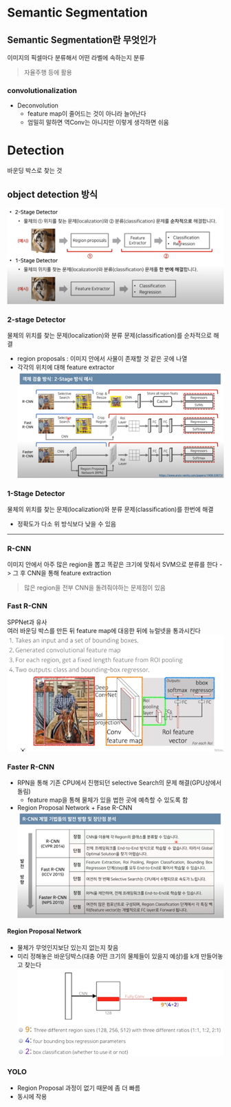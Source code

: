 # Semantic Segmentation
## Semantic Segmentation란 무엇인가
이미지의 픽셀마다 분류해서 어떤 라벨에 속하는지 분류
> 자율주행 등에 활용

### convolutionalization
- Deconvolution
  - feature map이 줄어드는 것이 아니라 늘어난다
  - 엄밀히 말하면 역Conv는 아니지만 이렇게 생각하면 쉬움


# Detection 
바운딩 박스로 찾는 것
## object detection 방식
![detection](../../img/detection_1.png)
### 2-stage Detector
물체의 위치를 찾는 문제(localization)와 분류 문제(classification)를 순차적으로 해결
- region proposals : 이미지 안에서 사물이 존재할 것 같은 곳에 나열
- 각각의 위치에 대해 feature extractor
![2-stage](../../img/2_stage.png)
### 1-Stage Detector
물체의 위치를 찾는 문제(localization)와 분류 문제(classification)를 한번에 해결
- 정확도가 다소 위 방식보다 낮을 수 있음
---
### R-CNN
이미지 안에서 아주 많은 region을 뽑고 똑같은 크기에 맞춰서 SVM으로 분류를 한다 -> 그 후 CNN을 통해 feature extraction
> 많은 region을 전부 CNN을 돌려줘야하는 문제점이 있음

### Fast R-CNN
SPPNet과 유사  
여러 바운딩 박스를 만든 뒤 feature map에 대응한 뒤에 뉴럴넷을 통과시킨다
![R-CNN](../../img/fast_r_cnn.png)

### Faster R-CNN
- RPN을 통해 기존 CPU에서 진행되던 selective Search의 문제 해결(GPU상에서 돌림)
  - feature map을 통해 물체가 있을 법한 곳에 예측할 수 있도록 함
- Region Proposal Network + Fase R-CNN
![based r_cnn](../../img/r_cnn.png)

#### Region Proposal Network
- 물체가 무엇인지보단 있는지 없는지 찾음
- 미리 정해놓은 바운딩박스(대충 어떤 크기의 물체들이 있을지 예상)를 k개 만들어놓고 찾는다
![RPN](../../img/rpn.png)

### YOLO
- Region Proposal 과정이 없기 때문에 좀 더 빠름
- 동시에 작용
